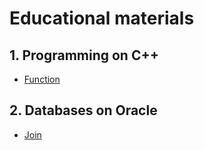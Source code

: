 # Educational materials
## 1. Programming on C++
- [Function](./programming/function)
## 2. Databases on Oracle
- [Join](./databases/join)